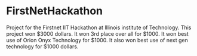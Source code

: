 # FirstNetHackathon
Project for the Firstnet IIT Hackathon at Illinois institute of Technology. This project won $3000 dollars. It won 3rd place over all for $1000. It won best use of Orion Onyx Technology for $1000. It also won best use of next gen technology for $1000 dollars.
